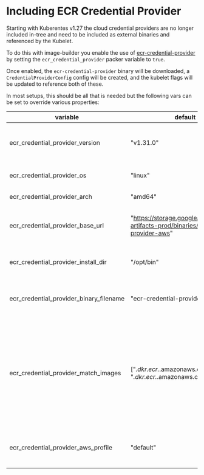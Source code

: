 # Including ECR Credential Provider

Starting with Kuberentes v1.27 the cloud credential providers are no longer included in-tree and need to be included as external binaries and referenced by the Kubelet.

To do this with image-builder you enable the use of [ecr-credential-provider](https://github.com/kubernetes/cloud-provider-aws/#aws-credential-provider) by setting the `ecr_credential_provider` packer variable to `true`.

Once enabled, the `ecr-credential-provider` binary will be downloaded, a `CredentialProviderConfig` config will be created, and the kubelet flags will be updated to reference both of these.

In most setups, this should be all that is needed but the following vars can be set to override various properties:

| variable | default | description |
| --- | --- | --- |
| ecr_credential_provider_version | "v1.31.0" | The release version of [cloud-provider-aws](https://github.com/kubernetes/cloud-provider-aws/) to use  |
| ecr_credential_provider_os | "linux" | The operating system |
| ecr_credential_provider_arch | "amd64" | The architecture |
| ecr_credential_provider_base_url | "https://storage.googleapis.com/k8s-artifacts-prod/binaries/cloud-provider-aws" | The base URL of where to get the binary from |
| ecr_credential_provider_install_dir | "/opt/bin" | The location to install the binary into |
| ecr_credential_provider_binary_filename | "ecr-credential-provider" | The filename to use for the downloaded binary |
| ecr_credential_provider_match_images | ["*.dkr.ecr.*.amazonaws.com", "*.dkr.ecr.*.amazonaws.com.cn"] | An array of globs to use for matching images that should use the credential provider. (If using gov-cloud you may need to change this) |
| ecr_credential_provider_aws_profile | "default" | The AWS profile to use with the credential provider |

